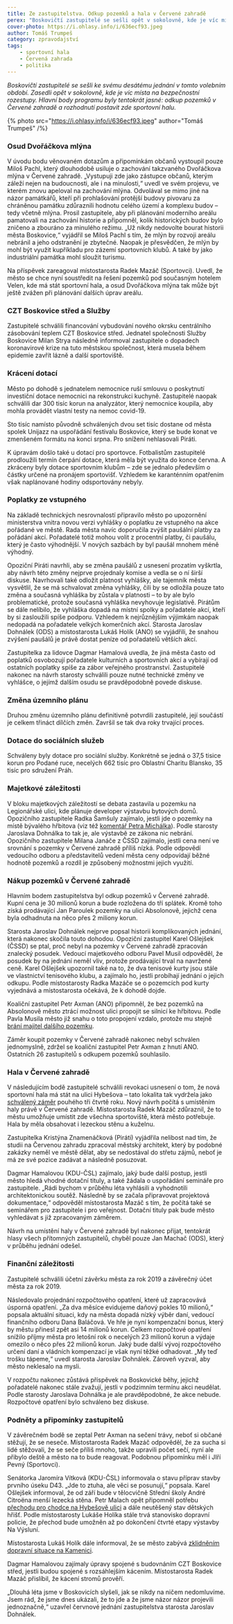 ```yaml
---
title: Ze zastupitelstva. Odkup pozemků a hala v Červené zahradě
perex: "Boskovičtí zastupitelé se sešli opět v sokolovně, kde je víc místa na bezpečnostní rozestupy. Hlavní body programu byly tentokrát jasné: odkup pozemků v Červené zahradě a rozhodnutí postavit zde sportovní halu."
cover-photo: https://i.ohlasy.info/i/636ecf93.jpeg
author: Tomáš Trumpeš
category: zpravodajství
tags:
    - sportovní hala
    - Červená zahrada
    - politika
---
```


*Boskovičtí zastupitelé se sešli ke svému desátému jednání v tomto volebním období. Zasedli opět v sokolovně, kde je víc místa na bezpečnostní rozestupy. Hlavní body programu byly tentokrát jasné: odkup pozemků v Červené zahradě a rozhodnutí postavit zde sportovní halu.*

{% photo src="https://i.ohlasy.info/i/636ecf93.jpeg" author="Tomáš Trumpeš" /%}

### Osud Dvořáčkova mlýna

V úvodu bodu věnovaném dotazům a připomínkám občanů vystoupil pouze Miloš Pachl, který dlouhodobě usiluje o zachování takzvaného Dvořáčkova mlýna v Červené zahradě. „Vystupuji zde jako zástupce občanů, kterým záleží nejen na budoucnosti, ale i na minulosti,“ uvedl ve svém projevu, ve kterém znovu apeloval na zachování mlýna. Odvolával se mimo jiné na názor památkářů, kteří při prohlašování protější budovy pivovaru za chráněnou památku zdůraznili hodnotu celého území a komplexu budov – tedy včetně mlýna. Prosil zastupitele, aby při plánování moderního areálu pamatovali na zachování historie a připomněl, kolik historických budov bylo zničeno a zbouráno za minulého režimu. „Už nikdy nedovolte bourat historii města Boskovice,“ vyjádřil se Miloš Pachl s tím, že mlýn by rozvoji areálu nebránil a jeho odstranění je zbytečné. Naopak je přesvědčen, že mlýn by mohl být využit kupříkladu pro zázemí sportovních klubů. A také by jako industriální památka mohl sloužit turismu.

Na příspěvek zareagoval místostarosta Radek Mazáč (Sportovci). Uvedl, že město se chce nyní soustředit na řešení pozemků pod současným hotelem Velen, kde má stát sportovní hala, a osud Dvořáčkova mlýna tak může být ještě zvážen při plánování dalších úprav areálu.

### CZT Boskovice střed a Služby

Zastupitelé schválili financování vybudování nového okrsku centrálního zásobování teplem CZT Boskovice střed. Jednatel společnosti Služby Boskovice Milan Strya následně informoval zastupitele o dopadech koronavirové krize na tuto městskou společnost, která musela během epidemie zavřít lázně a další sportoviště.

### Krácení dotací

Město po dohodě s jednatelem nemocnice ruší smlouvu o poskytnutí investiční dotace nemocnici na rekonstrukci kuchyně. Zastupitelé naopak schválili dar 300 tisíc korun na analyzátor, který nemocnice koupila, aby mohla provádět vlastní testy na nemoc covid-19.

Sto tisíc namísto původně schválených dvou set tisíc dostane od města spolek Unijazz na uspořádání festivalu Boskovice, který se bude konat ve zmenšeném formátu na konci srpna. Pro snížení nehlasovali Piráti.

K úpravám došlo také u dotací pro sportovce. Fotbalistům zastupitelé prodloužili termín čerpání dotace, která měla být využita do konce června. A zkráceny byly dotace sportovním klubům – zde se jednalo především o částky určené na pronájem sportovišť. Vzhledem ke karanténním opatřením však naplánované hodiny odsportovány nebyly.

### Poplatky ze vstupného

Na základě technických nesrovnalostí připravilo město po upozornění ministerstva vnitra novou verzi vyhlášky o poplatku ze vstupného na akce pořádané ve městě. Rada města navíc doporučila zvýšit paušální platby za pořádání akcí. Pořadatelé totiž mohou volit z procentní platby, či paušálu, který je často výhodnější. V nových sazbách by byl paušál mnohem méně výhodný. 

Opoziční Piráti navrhli, aby se změna paušálů z usnesení prozatím vyškrtla, aby návrh této změny nejprve projednaly komise a vedla se o ní širší diskuse. Navrhovali také odložit platnost vyhlášky, ale tajemník města vysvětlil, že se má schvalovat změna vyhlášky, čili by se odložila pouze tato změna a současná vyhláška by zůstala v platnosti – to by ale bylo problematické, protože současná vyhláška nevyhovuje legislativě. Pirátům se dále nelíbilo, že vyhláška dopadá na místní spolky a pořadatele akcí, kteří by si zasloužili spíše podporu. Vzhledem k nejrůznějším výjimkám naopak nedopadá na pořadatele velkých komerčních akcí. Starosta Jaroslav Dohnálek (ODS) a místostarosta Lukáš Holík (ANO) se vyjádřili, že snahou zvýšení paušálů je právě dostat peníze od pořadatelů větších akcí.

Zastupitelka za lidovce Dagmar Hamalová uvedla, že jiná města často od poplatků osvobozují pořadatele kulturních a sportovních akcí a vybírají od ostatních poplatky spíše za zábor veřejného prostranství. Zastupitelé nakonec na návrh starosty schválili pouze nutné technické změny ve vyhlášce, o jejímž dalším osudu se pravděpodobně povede diskuse.

### Změna územního plánu

Druhou změnu územního plánu definitivně potvrdili zastupitelé, její součástí je celkem třináct dílčích změn. Završil se tak dva roky trvající proces. 

### Dotace do sociálních služeb

Schváleny byly dotace pro sociální služby. Konkrétně se jedná o 37,5 tisice korun pro Podané ruce, necelých 662 tisíc pro Oblastní Charitu Blansko, 35 tisíc pro sdružení Práh. 

### Majetkové záležitosti

V bloku majetkových záležitostí se debata zastavila u pozemku na Legionářské ulici, kde plánuje developer výstavbu bytových domů. Opozičního zastupitele Radka Šamšuly zajímalo, jestli jde o pozemky na místě bývalého hřbitova (viz též [komentář Petra Michálka](https://ohlasy.info/clanky/2020/06/kosti-mrtvych.html)). Podle starosty Jaroslava Dohnálka to tak je, ale výstavbě ze zákona nic nebrání. Opozičního zastupitele Milana Janáče z ČSSD zajímalo, jestli cena není ve srovnání s pozemky v Červené zahradě příliš nízká. Podle odpovědí vedoucího odboru a představitelů vedení města ceny odpovídají běžné hodnotě pozemků a rozdíl je způsobený možnostmi jejich využití.

### Nákup pozemků v Červené zahradě

Hlavním bodem zastupitelstva byl odkup pozemků v Červené zahradě. Kupní cena je 30 milionů korun a bude rozložena do tří splátek. Kromě toho získá prodávající Jan Paroulek pozemky na ulici Absolonově, jejichž cena byla odhadnuta na něco přes 2 miliony korun.

Starosta Jaroslav Dohnálek nejprve popsal historii komplikovaných jednání, která nakonec skočila touto dohodou. Opoziční zastupitel Karel Ošlejšek (ČSSD) se ptal, proč nebyl na pozemky v Červené zahradě zpracován znalecký posudek. Vedoucí majetkového odboru Pavel Musil odpověděl, že posudek by na jednání neměl vliv, protože prodávající trval na navržené ceně. Karel Ošlejšek upozornil také na to, že dva tenisové kurty jsou stále ve vlastnictví tenisového klubu, a zajímalo ho, jestli probíhají jednání o jejich odkupu. Podle místostarosty Radka Mazáče se o pozemcích pod kurty vyjednává a místostarosta očekává, že k dohodě dojde.

Koaliční zastupitel Petr Axman (ANO) připomněl, že bez pozemků na Absolonově město ztrácí možnost ulici propojit se silnicí ke hřbitovu. Podle Pavla Musila město již snahu o toto propojení vzdalo, protože mu stejně [brání majitel dalšího pozemku](https://ohlasy.info/clanky/2019/06/absolonova-prujezd.html).

Záměr koupit pozemky v Červené zahradě nakonec nebyl schválen jednomyslně, zdržel se koaliční zastupitel Petr Axman z hnutí ANO. Ostatních 26 zastupitelů s odkupem pozemků souhlasilo.

### Hala v Červené zahradě

V následujícím bodě zastupitelé schválili revokaci usnesení o tom, že nová sportovní hala má stát na ulici Hybešova – tato lokalita tak vydržela jako [schválený záměr](https://ohlasy.info/clanky/2019/09/hala-hybesova.html) pouhého tři čtvrtě roku. Nový návrh počítá s umístěním haly právě v Červené zahradě. Místostarosta Radek Mazáč zdůraznil, že to městu umožňuje umístit zde všechna sportoviště, která město potřebuje. Hala by měla obsahovat i lezeckou stěnu a kuželnu.

Zastupitelka Kristýna Znamenáčková (Piráti) vyjádřila nelibost nad tím, že studii na Červenou zahradu zpracoval městský architekt, který by podobné zakázky neměl ve městě dělat, aby se nedostával do střetu zájmů, neboť je má ze své pozice zadávat a následně posuzovat.

Dagmar Hamalovou (KDU-ČSL) zajímalo, jaký bude další postup, jestli město hledá vhodné dotační tituly, a také žádala o uspořádání semináře pro zastupitele. „Rádi bychom v průběhu léta vyhlásili a vyhodnotili architektonickou soutěž. Následně by se začala připravovat projektová dokumentace,“ odpověděl místostarosta Mazáč s tím, že počítá také se seminářem pro zastupitele i pro veřejnost. Dotační tituly pak bude město vyhledávat s již zpracovaným záměrem.

Návrh na umístění haly v Červené zahradě byl nakonec přijat, tentokrát hlasy všech přítomných zastupitelů, chyběl pouze Jan Machač (ODS), který v průběhu jednání odešel.

### Finanční záležitosti

Zastupitelé schválili účetní závěrku města za rok 2019 a závěrečný účet města za rok 2019. 

Následovalo projednání rozpočtového opatření, které už zapracovává úsporná opatření. „Za dva měsíce evidujeme daňový pokles 10 milionů,“ popsala aktuální situaci, kdy na města dopadá nízký výběr daní, vedoucí finančního odboru Dana Baláčová. Ve hře je nyní kompenzační bonus, který by městu přinesl zpět asi 14 milionů korun. Celkem rozpočtové opatření snížilo příjmy města pro letošní rok o necelých 23 milionů korun a výdaje omezilo o něco přes 22 milionů korun. Jaký bude další vývoj rozpočtového určení daní a vládních kompenzací je však nyní těžké odhadovat. „My teď trošku tápeme,“ uvedl starosta Jaroslav Dohnálek. Zároveň vyzval, aby město neklesalo na mysli. 

V rozpočtu nakonec zůstává příspěvek na Boskovické běhy, jejichž pořadatelé nakonec stále zvažují, jestli v podzimním termínu akci neudělat. Podle starosty Jaroslava Dohnálka je ale pravděpodobné, že akce nebude. Rozpočtové opatření bylo schváleno bez diskuse.

### Podněty a připomínky zastupitelů

V závěrečném bodě se zeptal Petr Axman na sečení trávy, neboť si občané stěžují, že se neseče. Místostarosta Radek Mazáč odpověděl, že za sucha si lidé stěžovali, že se seče příliš mnoho, takže upravili počet sečí, nyní ale přibylo deště a město na to bude reagovat. Podobnou připomínku měl i JIří Pevný (Sportovci).

Senátorka Jaromíra Vítková (KDU-ČSL) informovala o stavu příprav stavby prvního úseku D43. „Jde to ztuha, ale věci se posunují,“ popsala. Karel Ošlejšek informoval, že od září bude v tělocvičně Střední školy André Citroëna menší lezecká stěna. Petr Malach opět připomněl potřebu [přechodu pro chodce na Hybešově ulici](https://ohlasy.info/clanky/2018/06/prechod-hybesova.html) a dále neutěšený stav dětských hřišť. Podle místostarosty Lukáše Holíka stále trvá stanovisko dopravní policie, že přechod bude umožněn až po dokončení čtvrté etapy výstavby Na Výsluní.

Místostarosta Lukáš Holík dále informoval, že se město zabývá [zklidněním dopravní situace na Kamenici](https://forum.ohlasy.info/t/ulehcime-chodcum-cyklistum-konakum-na-zkratce-od-gagarinovy-ke-smelcovne/395).

Dagmar Hamalovou zajímaly úpravy spojené s budovnáním CZT Boskovice střed, jestli budou spojené s rozsáhlejším kácením. Místostarosta Radek Mazáč přislíbil, že kácení stromů prověří.

„Dlouhá léta jsme v Boskovicích slyšeli, jak se nikdy na ničem nedomluvíme. Jsem rád, že jsme dnes ukázali, že to jde a že jsme názor názor projevili jednoznačně,“ uzavřel červnové jednání zastupitelstva starosta Jaroslav Dohnálek.
